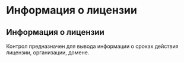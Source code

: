 ﻿---
description: 2.4.7
---
# Информация о лицензии
## Информация о лицензии
Контрол предназначен для вывода информации о сроках действия лицензии, организации, домене.
